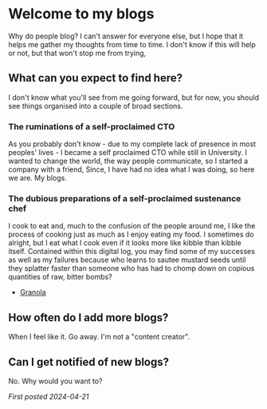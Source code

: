 # Welcome to my blogs
Why do people blog? I can't answer for everyone else, but I hope that it helps me gather my thoughts from time to time. I don't know if this will help or not, but that won't stop me from trying,

## What can you expect to find here?
I don't know what you'll see from me going forward, but for now, you should see things organised into a couple of broad sections.

### The ruminations of a self-proclaimed CTO
As you probably don't know - due to my complete lack of presence in most peoples' lives - I became a self proclaimed CTO while still in University. I wanted to change the world, the way people communicate, so I started a company with a friend, Since, I have had no idea what I was doing, so here we are. My blogs.

### The dubious preparations of a self-proclaimed sustenance chef
I cook to eat and, much to the confusion of the people around me, I like the process of cooking just as much as I enjoy eating my food. I sometimes do alright, but I eat what I cook even if it looks more like kibble than kibble itself. Contained within this digital log, you may find some of my successes as well as my failures because who learns to sautee mustard seeds until they splatter faster than someone who has had to chomp down on copious quantities of raw, bitter bombs?

- [Granola](/blogs/chef/granola)

## How often do I add more blogs?
When I feel like it. Go away. I'm not a "content creator".

## Can I get notified of new blogs?
No. Why would you want to?


*First posted 2024-04-21*